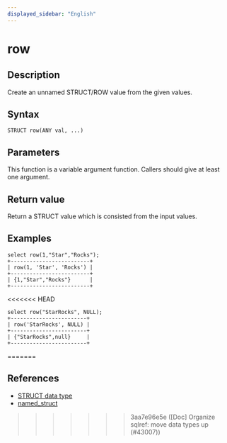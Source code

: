 ```yaml
---
displayed_sidebar: "English"
---
```


# row

## Description

Create an unnamed STRUCT/ROW value from the given values.

## Syntax

```
STRUCT row(ANY val, ...)
```

## Parameters

This function is a variable argument function. Callers should give at least one argument.

## Return value

Return a STRUCT value which is consisted from the input values.

## Examples

```Plaintext
select row(1,"Star","Rocks");
+-------------------------+
| row(1, 'Star', 'Rocks') |
+-------------------------+
| {1,"Star","Rocks"}      |
+-------------------------+
```

<<<<<<< HEAD
```Plaintext
select row("StarRocks", NULL);
+------------------------+
| row('StarRocks', NULL) |
+------------------------+
| {"StarRocks",null}     |
+------------------------+
```
=======
## References

- [STRUCT data type](../../data-types/semi_structured/STRUCT.md)
- [named_struct](named_struct.md)
>>>>>>> 3aa7e96e5e ([Doc] Organize sqlref: move data types up (#43007))
